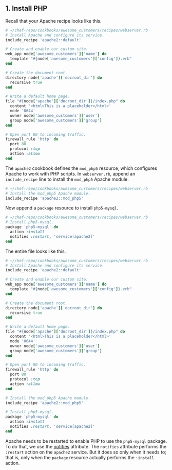 ## 1. Install PHP

Recall that your Apache recipe looks like this.

```ruby
# ~/chef-repo/cookbooks/awesome_customers/recipes/webserver.rb
# Install Apache and configure its service.
include_recipe 'apache2::default'

# Create and enable our custom site.
web_app node['awesome_customers']['name'] do
  template "#{node['awesome_customers']['config']}.erb"
end

# Create the document root.
directory node['apache']['docroot_dir'] do
  recursive true
end

# Write a default home page.
file "#{node['apache']['docroot_dir']}/index.php" do
  content '<html>This is a placeholder</html>'
  mode '0644'
  owner node['awesome_customers']['user']
  group node['awesome_customers']['group']
end

# Open port 80 to incoming traffic.
firewall_rule 'http' do
  port 80
  protocol :tcp
  action :allow
end
```

The `apache2` cookbook defines the `mod_php5` resource, which configures Apache to work with PHP scripts. In <code class="file-path">webserver.rb</code>, append an `include_recipe` line to install the `mod_php5` Apache module.

```ruby
# ~/chef-repo/cookbooks/awesome_customers/recipes/webserver.rb
# Install the mod_php5 Apache module.
include_recipe 'apache2::mod_php5'
```

Now append a `package` resource to install `php5-mysql`.

```ruby
# ~/chef-repo/cookbooks/awesome_customers/recipes/webserver.rb
# Install php5-mysql.
package 'php5-mysql' do
  action :install
  notifies :restart, 'service[apache2]'
end
```

The entire file looks like this.

```ruby
# ~/chef-repo/cookbooks/awesome_customers/recipes/webserver.rb
# Install Apache and configure its service.
include_recipe 'apache2::default'

# Create and enable our custom site.
web_app node['awesome_customers']['name'] do
  template "#{node['awesome_customers']['config']}.erb"
end

# Create the document root.
directory node['apache']['docroot_dir'] do
  recursive true
end

# Write a default home page.
file "#{node['apache']['docroot_dir']}/index.php" do
  content '<html>This is a placeholder</html>'
  mode '0644'
  owner node['awesome_customers']['user']
  group node['awesome_customers']['group']
end

# Open port 80 to incoming traffic.
firewall_rule 'http' do
  port 80
  protocol :tcp
  action :allow
end

# Install the mod_php5 Apache module.
include_recipe 'apache2::mod_php5'

# Install php5-mysql.
package 'php5-mysql' do
  action :install
  notifies :restart, 'service[apache2]'
end
```

Apache needs to be restarted to enable PHP to use the `php5-mysql` package. To do that, we use the [notifies](https://docs.chef.io/resource_common.html#notifications) attribute. The `notifies` attribute performs the `:restart` action on the `apache2` service. But it does so only when it needs to; that is, only when the `package` resource actually performs the `:install` action.
